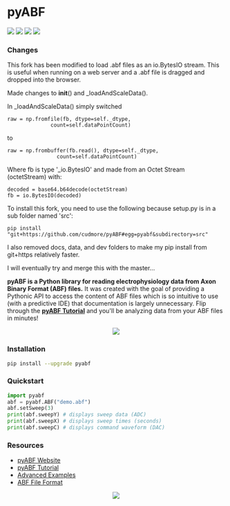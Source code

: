 # pyABF
[![](https://img.shields.io/azure-devops/build/swharden/swharden/6?label=Build&logo=azure%20pipelines)](https://dev.azure.com/swharden/swharden/_build/latest?definitionId=6&branchName=master)
[![](https://img.shields.io/azure-devops/tests/swharden/swharden/6?label=Tests&logo=azure%20pipelines)](https://dev.azure.com/swharden/swharden/_build/latest?definitionId=6&branchName=master)
[![](https://img.shields.io/pypi/dm/pyabf?label=Pip%20Installs&logo=python&logoColor=white)](https://pypi.org/project/pyabf/)
[![](https://img.shields.io/pypi/v/pyabf?label=pyabf&logo=python&logoColor=white)](https://pypi.org/project/pyabf/)

### Changes

This fork has been modified to load .abf files as an io.BytesIO stream. This is useful when running on a web server and a .abf file is dragged and dropped into the browser.

Made changes to __init__() and _loadAndScaleData().

In _loadAndScaleData() simply switched

```
raw = np.fromfile(fb, dtype=self._dtype,
			  count=self.dataPointCount)
```

to

```
raw = np.frombuffer(fb.read(), dtype=self._dtype,
				count=self.dataPointCount)
```

Where fb is type '_io.BytesIO' and made from an Octet Stream (octetStream) with:

```
decoded = base64.b64decode(octetStream)
fb = io.BytesIO(decoded)
```

To install this fork, you need to use the following because setup.py is in a sub folder named 'src':

```
pip install "git+https://github.com/cudmore/pyABF#egg=pyabf&subdirectory=src"
```

I also removed docs, data, and dev folders to make my pip install from git+https relatively faster.


I will eventually try and merge this with the master...

**pyABF is a Python library for reading electrophysiology data from Axon Binary Format (ABF) files.** It was created with the goal of providing a Pythonic API to access the content of ABF files which is so intuitive to use (with a predictive IDE) that documentation is largely unnecessary. Flip through the **[pyABF Tutorial](https://swharden.com/pyabf/tutorial)** and you'll be analyzing data from your ABF files in minutes!

<p align="center">
<img src='docs/graphics/2017-11-06-aps.png'>
</p>

### Installation
```bash
pip install --upgrade pyabf
```

### Quickstart
```python
import pyabf
abf = pyabf.ABF("demo.abf")
abf.setSweep(3)
print(abf.sweepY) # displays sweep data (ADC)
print(abf.sweepX) # displays sweep times (seconds)
print(abf.sweepC) # displays command waveform (DAC)
```

### Resources
* [pyABF Website](http://swharden.com/pyabf/)
* [pyABF Tutorial](https://swharden.com/pyabf/tutorial)
* [Advanced Examples](https://swharden.com/pyabf/advanced)
* [ABF File Format](https://swharden.com/pyabf/abf2-file-format)

<p align="center">
<img src='docs/getting-started/source/advanced_08b_using_plot_module.jpg'>
</p>
